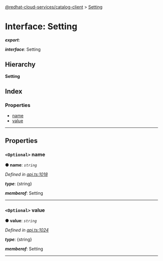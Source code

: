 [@redhat-cloud-services/catalog-client](../README.md) > [Setting](../interfaces/setting.md)

# Interface: Setting

*__export__*: 

*__interface__*: Setting

## Hierarchy

**Setting**

## Index

### Properties

* [name](setting.md#name)
* [value](setting.md#value)

---

## Properties

<a id="name"></a>

### `<Optional>` name

**● name**: *`string`*

*Defined in [api.ts:1018](https://github.com/RedHatInsights/javascript-clients/blob/master/packages/catalog/api.ts#L1018)*

*__type__*: {string}

*__memberof__*: Setting

___
<a id="value"></a>

### `<Optional>` value

**● value**: *`string`*

*Defined in [api.ts:1024](https://github.com/RedHatInsights/javascript-clients/blob/master/packages/catalog/api.ts#L1024)*

*__type__*: {string}

*__memberof__*: Setting

___

